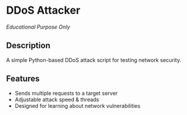 # DDoS Attacker  
 *Educational Purpose Only*  

##  Description  
A simple Python-based DDoS attack script for testing network security.  

##  Features  
- Sends multiple requests to a target server  
- Adjustable attack speed & threads  
- Designed for learning about network vulnerabilities  

